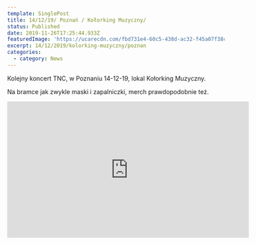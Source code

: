 ```yaml
---
template: SinglePost
title: 14/12/19/ Poznań / Kołorking Muzyczny/
status: Published
date: 2019-11-26T17:25:44.933Z
featuredImage: 'https://ucarecdn.com/fbd731e4-60c5-438d-ac32-f45a07f38cab/'
excerpt: 14/12/2019/kolorking-muzyczny/poznan
categories:
  - category: News
---
```

Kolejny koncert TNC, w Poznaniu 14-12-19, lokal Kołorking Muzyczny.

Na bramce jak zwykle maski i zapalniczki, merch prawdopodobnie też.



<iframe width="560" height="315" src="https://www.youtube.com/embed/CAf--SiIOEY" frameborder="0" allow="accelerometer; autoplay; encrypted-media; gyroscope; picture-in-picture" allowfullscreen></iframe>
